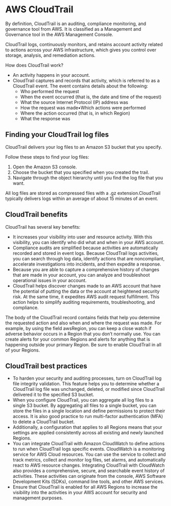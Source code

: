 # AWS CloudTrail

By definition, CloudTrail is an auditing, compliance monitoring, and governance tool from AWS. It is classified as a Management and Governance tool in the AWS Management Console.

CloudTrail logs, continuously monitors, and retains account activity related to actions across your AWS infrastructure, which gives you control over storage, analysis, and remediation actions.

How does CloudTrail work?

- An activity happens in your account.
- CloudTrail captures and records that activity, which is referred to as a CloudTrail event. The event contains details about the following:
  - Who performed the request
  - When the event occurred (that is, the date and time of the request)
  - What the source Internet Protocol (IP) address was
  - How the request was made•Which actions were performed
  - Where the action occurred (that is, in which Region)
  - What the response was

## Finding your CloudTrail log files

CloudTrail delivers your log files to an Amazon S3 bucket that you specify.

Follow these steps to find your log files:

1. Open the Amazon S3 console.
2. Choose the bucket that you specified when you created the trail.
3. Navigate through the object hierarchy until you find the log file that you want.

All log files are stored as compressed files with a .gz extension.CloudTrail typically delivers logs within an average of about 15 minutes of an event.

## CloudTrail benefits

CloudTrail has several key benefits:

- It increases your visibility into user and resource activity. With this visibility, you can identify who did what and when in your AWS account.
- Compliance audits are simplified because activities are automatically recorded and stored in event logs. Because CloudTrail logs activities, you can search through log data, identify actions that are noncompliant, accelerate investigations into incidents, and then expedite a response.
- Because you are able to capture a comprehensive history of changes that are made in your account, you can analyze and troubleshoot operational issues in your account.
- CloudTrail helps discover changes made to an AWS account that have the potential of putting the data or the account at heightened security risk. At the same time, it expedites AWS audit request fulfillment. This action helps to simplify auditing requirements, troubleshooting, and compliance.

The body of the CloudTrail record contains fields that help you determine the requested action and also when and where the request was made. For example, by using the field awsRegion, you can keep a close watch if adverse behavior occurs in a Region that you don’t normally use. You can create alerts for your common Regions and alerts for anything that is happening outside your primary Region. Be sure to enable CloudTrail in all of your Regions.

## CloudTrail best practices

- To harden your security and auditing processes, turn on CloudTrail log file integrity validation. This feature helps you to determine whether a CloudTrail log file was unchanged, deleted, or modified since CloudTrail delivered it to the specified S3 bucket.
- When you configure CloudTrail, you can aggregate all log files to a single S3 bucket. By aggregating all files to a single bucket, you can store the files in a single location and define permissions to protect their access. It is also good practice to run multi-factor authentication (MFA) to delete a CloudTrail bucket.
- Additionally, a configuration that applies to all Regions means that your settings are applied consistently across all existing and newly launched Regions.
- You can integrate CloudTrail with Amazon CloudWatch to define actions to run when CloudTrail logs specific events. CloudWatch is a monitoring service for AWS Cloud resources. You can use the service to collect and track metrics, collect and monitor log files, set alarms, and automatically react to AWS resource changes. Integrating CloudTrail with CloudWatch also provides a comprehensive, secure, and searchable event history of activities. These activities can originate from the console, AWS Software Development Kits (SDKs), command line tools, and other AWS services.
- Ensure that CloudTrail is enabled for all AWS Regions to increase the visibility into the activities in your AWS account for security and management purposes.
